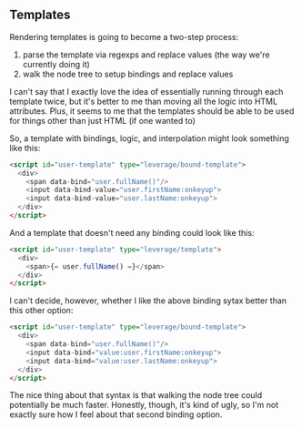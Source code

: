 ## Templates

Rendering templates is going to become a two-step process:
  1. parse the template via regexps and replace values (the way we're currently doing it)
  2. walk the node tree to setup bindings and replace values

I can't say that I exactly love the idea of essentially running through each template twice, but it's better to me than moving all the logic into HTML attributes. Plus, it seems to me that the templates should be able to be used for things other than just HTML (if one wanted to)

So, a template with bindings, logic, and interpolation might look something like this:

```html
<script id="user-template" type="leverage/bound-template">
  <div>
    <span data-bind="user.fullName()"/>
    <input data-bind-value="user.firstName:onkeyup">
    <input data-bind-value="user.lastName:onkeyup">
  </div>
</script>
```

And a template that doesn't need any binding could look like this:
```html
<script id="user-template" type="leverage/template">
  <div>
    <span>{= user.fullName() =}</span>
  </div>
</script>
```

I can't decide, however, whether I like the above binding sytax better than this other option:
```html
<script id="user-template" type="leverage/bound-template">
  <div>
    <span data-bind="user.fullName()"/>
    <input data-bind="value:user.firstName:onkeyup">
    <input data-bind="value:user.lastName:onkeyup">
  </div>
</script>
```

The nice thing about that syntax is that walking the node tree could potentially be much faster. Honestly, though, it's kind of ugly, so I'm not exactly sure how I feel about that second binding option.